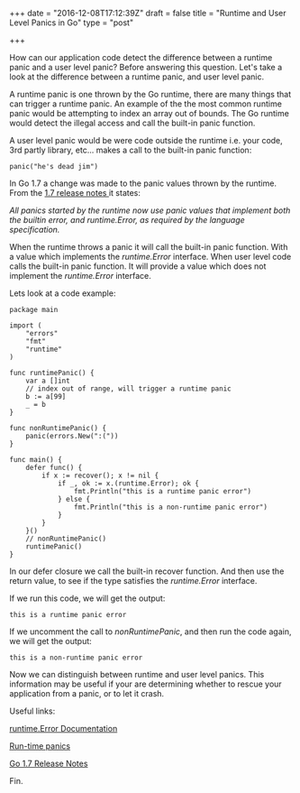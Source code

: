 +++
date = "2016-12-08T17:12:39Z"
draft = false
title = "Runtime and User Level Panics in Go"
type = "post"

+++

How can our application code detect the difference between a runtime panic and a user level panic? Before answering this question. Let's take a look at the difference between a runtime panic, and user level panic. 

A runtime panic is one thrown by the Go runtime, there are many things that can trigger a runtime panic. An example of the the most common runtime panic would be attempting to index an array out of bounds. The Go runtime would detect the illegal access and call the built-in panic function.

A user level panic would be were code outside the runtime i.e. your code, 3rd partly library, etc... makes a call to the built-in panic function:
```
panic("he's dead jim")
```
In Go 1.7 a change was made to the panic values thrown by the runtime. From the [1.7 release notes ](https://golang.org/doc/go1.7#runtime) it states:

*All panics started by the runtime now use panic values that implement both the builtin error, and runtime.Error, as required by the language specification.*

When the runtime throws a panic it will call the built-in panic function. With a value which implements the *runtime.Error* interface. When user level code calls the built-in panic function. It will provide a value which does not implement the *runtime.Error* interface.

Lets look at a code example:
```
package main

import (
	"errors"
	"fmt"
	"runtime"
)

func runtimePanic() {
	var a []int
	// index out of range, will trigger a runtime panic
	b := a[99]
	_ = b
}

func nonRuntimePanic() {
	panic(errors.New(":("))
}

func main() {
	defer func() {
		if x := recover(); x != nil {
			if _, ok := x.(runtime.Error); ok {
				fmt.Println("this is a runtime panic error")
			} else {
				fmt.Println("this is a non-runtime panic error")
			}
		}
	}()
	// nonRuntimePanic()
	runtimePanic()
}

```
In our defer closure we call the built-in recover function. And then use the return value, to see if the type satisfies the *runtime.Error* interface. 

If we run this code, we will get the output:
```
this is a runtime panic error
```
If we uncomment the call to *nonRuntimePanic*, and then run the code again, we will get the output:
```
this is a non-runtime panic error
```
Now we can distinguish between runtime and user level panics. This information may be useful if your are determining whether to rescue your application from a panic, or to let it crash. 

Useful links:

[runtime.Error Documentation](https://golang.org/pkg/runtime/#Error)

[Run-time panics](https://golang.org/ref/spec#Run_time_panics)

[Go 1.7 Release Notes](https://golang.org/doc/go1.7#runtime)

Fin.